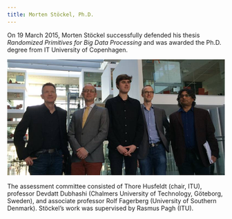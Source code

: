 ```yaml
---
title: Morten Stöckel, Ph.D.
---
```

On 19 March 2015, Morten Stöckel successfully defended his thesis *Randomized Primitives for Big Data Processing* and was awarded the Ph.D. degree from IT University of Copenhagen.

![Committee, graduate, and supervisor](/images/stoeckel-phd-feb-2015.png "Left to right: Fagerberg, Husfeldt, Stöckel, Pagh, Dubhashi")

The assessment committee consisted of Thore Husfeldt (chair, ITU), professor Devdatt Dubhashi (Chalmers University of Technology, Göteborg, Sweden), and associate professor Rolf Fagerberg (University of Southern Denmark).
Stöckel’s work was supervised by Rasmus Pagh (ITU).
